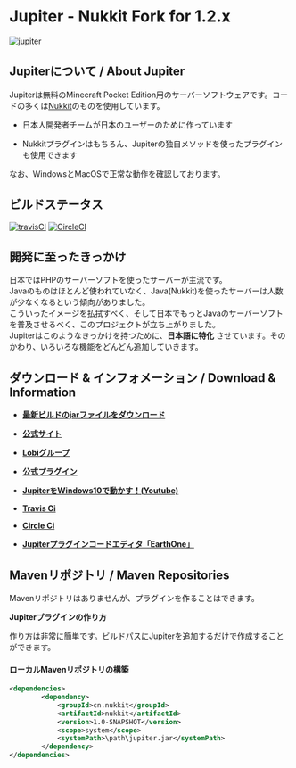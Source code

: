 # Jupiter - Nukkit Fork for 1.2.x
![jupiter](https://github.com/JupiterDevelopmentTeam/JupiterDevelopmentTeam/blob/master/Banner.jpg)

Jupiterについて / About Jupiter
--------------------

Jupiterは無料のMinecraft Pocket Edition用のサーバーソフトウェアです。コードの多くは[Nukkit](https://github.com/Nukkit/Nukkit/)のものを使用しています。

* 日本人開発者チームが日本のユーザーのために作っています

* Nukkitプラグインはもちろん、Jupiterの独自メソッドを使ったプラグインも使用できます   
  
なお、WindowsとMacOSで正常な動作を確認しております。

ビルドステータス
--------------------
[![travisCI](https://travis-ci.org/JupiterDevelopmentTeam/Jupiter.svg?branch=master)](https://travis-ci.org/JupiterDevelopmentTeam/Jupiter)
[![CircleCI](https://circleci.com/gh/JupiterDevelopmentTeam/Jupiter/tree/master.svg?style=svg)](https://circleci.com/gh/JupiterDevelopmentTeam/Jupiter/tree/master)
  
開発に至ったきっかけ
--------------------
日本ではPHPのサーバーソフトを使ったサーバーが主流です。  
Javaのものはほとんど使われていなく、Java(Nukkit)を使ったサーバーは人数が少なくなるという傾向がありました。  
こういったイメージを払拭すべく、そして日本でもっとJavaのサーバーソフトを普及させるべく、このプロジェクトが立ち上がりました。  
Jupiterはこのようなきっかけを持つために、__日本語に特化__ させています。そのかわり、いろいろな機能をどんどん追加していきます。  

ダウンロード & インフォメーション / Download & Information
-------------

* __[最新ビルドのjarファイルをダウンロード](https://github.com/JupiterDevelopmentTeam/Jupiter/blob/master/artifact/nukkit-1.0-SNAPSHOT.jar?raw=true)__

* __[公式サイト](https://jupiterdevelopmentteam.github.io/)__
* __[Lobiグループ](https://web.lobi.co/group/5f56c6d4c43cdb8c63541731b2ea8533ac4b50f1)__
* __[公式プラグイン](https://github.com/JupiterDevelopmentTeam/Plugins)__
* __[JupiterをWindows10で動かす！(Youtube)](https://www.youtube.com/watch?v=bHTzzD6z4pw)__
* __[Travis Ci](https://travis-ci.org/JupiterDevelopmentTeam/Jupiter)__
* __[Circle Ci](https://circleci.com/gh/JupiterDevelopmentTeam/Jupiter/tree/master)__
* __[Jupiterプラグインコードエディタ「EarthOne」](http://itsuplugin.web.fc2.com/earthone.html)__


Mavenリポジトリ / Maven Repositories
--------------------

Mavenリポジトリはありませんが、プラグインを作ることはできます。  

__Jupiterプラグインの作り方__
  
作り方は非常に簡単です。ビルドパスにJupiterを追加するだけで作成することができます。
  
  
#### ローカルMavenリポジトリの構築  
```xml:pom.xml
<dependencies>
		<dependency>
			<groupId>cn.nukkit</groupId>
			<artifactId>nukkit</artifactId>
			<version>1.0-SNAPSHOT</version>
			<scope>system</scope>
			<systemPath>\path\jupiter.jar</systemPath>
		</dependency>
</dependencies>
```
